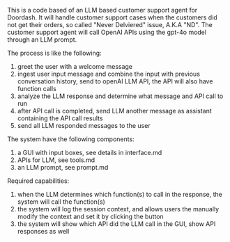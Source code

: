 This is a code based of an LLM based customer support agent for Doordash. It will handle customer support cases when the customers did not get their orders, so called "Never Delviered" issue, A.K.A "ND". The customer support agent will call OpenAI APIs using the gpt-4o model through an LLM prompt. 

The process is like the following: 
1. greet the user with a welcome message 
2. ingest user input message and combine the input with previous conversation history, send to openAI LLM API, the API will also have function calls 
3. analyze the LLM response and determine what message and API call to run
4. after API call is completed, send LLM another message as assistant containing the API call results 
5. send all LLM responded messages to the user

The system have the following components: 
1. a GUI with input boxes, see details in interface.md 
2. APIs for LLM, see tools.md
3. an LLM prompt, see prompt.md 
 
Required capabilities: 
1. when the LLM determines which function(s) to call in the response, the system will call the function(s)
2. the system will log the session context, and allows users the manually modify the context and set it by clicking the button
3. the system will show which API did the LLM call in the GUI, show API responses as well



